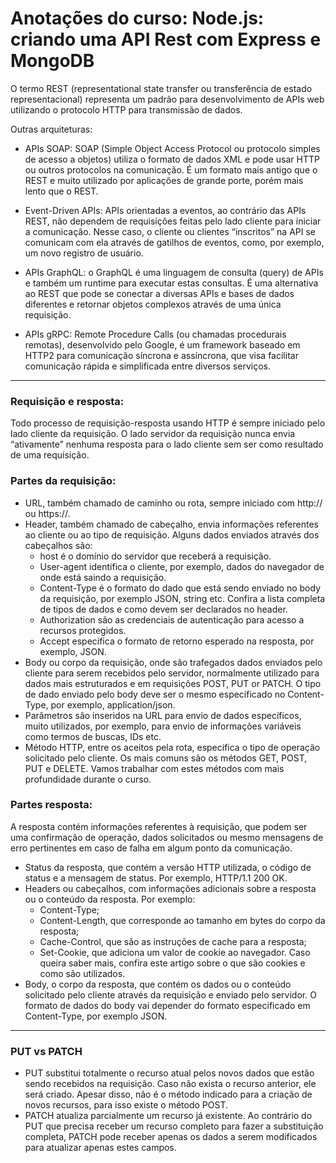 # Anotações do curso: Node.js: criando uma API Rest com Express e MongoDB

O termo REST (representational state transfer ou transferência de estado representacional) representa um padrão para desenvolvimento de APIs web utilizando o protocolo HTTP para transmissão de dados.

Outras arquiteturas:
- APIs SOAP: SOAP (Simple Object Access Protocol ou protocolo simples de acesso a objetos) utiliza o formato de dados XML e pode usar HTTP ou outros protocolos na comunicação. É um formato mais antigo que o REST e muito utilizado por aplicações de grande porte, porém mais lento que o REST.

- Event-Driven APIs: APIs orientadas a eventos, ao contrário das APIs REST, não dependem de requisições feitas pelo lado cliente para iniciar a comunicação. Nesse caso, o cliente ou clientes “inscritos” na API se comunicam com ela através de gatilhos de eventos, como, por exemplo, um novo registro de usuário.

- APIs GraphQL: o GraphQL é uma linguagem de consulta (query) de APIs e também um runtime para executar estas consultas. É uma alternativa ao REST que pode se conectar a diversas APIs e bases de dados diferentes e retornar objetos complexos através de uma única requisição.

- APIs gRPC: Remote Procedure Calls (ou chamadas procedurais remotas), desenvolvido pelo Google, é um framework baseado em HTTP2 para comunicação síncrona e assíncrona, que visa facilitar comunicação rápida e simplificada entre diversos serviços.

---
### Requisição e resposta:
Todo processo de requisição-resposta usando HTTP é sempre iniciado pelo lado cliente da requisição. O lado servidor da requisição nunca envia “ativamente” nenhuma resposta para o lado cliente sem ser como resultado de uma requisição.

### Partes da requisição:
- URL, também chamado de caminho ou rota, sempre iniciado com http:// ou https://.
- Header, também chamado de cabeçalho, envia informações referentes ao cliente ou ao tipo de requisição. Alguns dados enviados através dos cabeçalhos são:
  - host é o domínio do servidor que receberá a requisição.
  - User-agent identifica o cliente, por exemplo, dados do navegador de onde está saindo a requisição.
  - Content-Type é o formato do dado que está sendo enviado no body da requisição, por exemplo JSON, string etc. Confira a lista completa de tipos de dados e como devem ser declarados no header.
  - Authorization são as credenciais de autenticação para acesso a recursos protegidos.
  - Accept especifica o formato de retorno esperado na resposta, por exemplo, JSON.
- Body ou corpo da requisição, onde são trafegados dados enviados pelo cliente para serem recebidos pelo servidor, normalmente utilizado para dados mais estruturados e em requisições POST, PUT or PATCH. O tipo de dado enviado pelo body deve ser o mesmo especificado no Content-Type, por exemplo, application/json.
- Parâmetros são inseridos na URL para envio de dados específicos, muito utilizados, por exemplo, para envio de informações variáveis como termos de buscas, IDs etc.
- Método HTTP, entre os aceitos pela rota, especifica o tipo de operação solicitado pelo cliente. Os mais comuns são os métodos GET, POST, PUT e DELETE. Vamos trabalhar com estes métodos com mais profundidade durante o curso.

### Partes resposta:
A resposta contém informações referentes à requisição, que podem ser uma confirmação de operação, dados solicitados ou mesmo mensagens de erro pertinentes em caso de falha em algum ponto da comunicação.
- Status da resposta, que contém a versão HTTP utilizada, o código de status e a mensagem de status. Por exemplo, HTTP/1.1 200 OK.
- Headers ou cabeçalhos, com informações adicionais sobre a resposta ou o conteúdo da resposta. Por exemplo:
  - Content-Type;
  - Content-Length, que corresponde ao tamanho em bytes do corpo da resposta;
  - Cache-Control, que são as instruções de cache para a resposta;
  - Set-Cookie, que adiciona um valor de cookie ao navegador. Caso queira saber mais, confira este artigo sobre o que são cookies e como são utilizados.
- Body, o corpo da resposta, que contém os dados ou o conteúdo solicitado pelo cliente através da requisição e enviado pelo servidor. O formato de dados do body vai depender do formato especificado em Content-Type, por exemplo JSON.

---
### PUT vs PATCH
- PUT substitui totalmente o recurso atual pelos novos dados que estão sendo recebidos na requisição. Caso não exista o recurso anterior, ele será criado. Apesar disso, não é o método indicado para a criação de novos recursos, para isso existe o método POST.
- PATCH atualiza parcialmente um recurso já existente. Ao contrário do PUT que precisa receber um recurso completo para fazer a substituição completa, PATCH pode receber apenas os dados a serem modificados para atualizar apenas estes campos.
